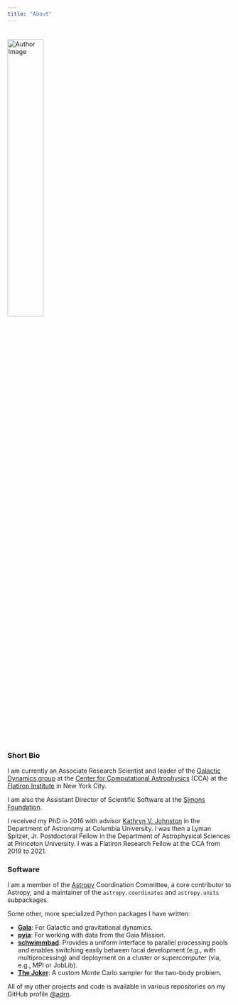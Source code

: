 ```yaml
---
title: "About"
---
```


<img src="/img/alps_circle.png" alt="Author Image" class="center headshot" style="width: 40%; margin-bottom: 20px; margin-top: 20px;"/>


### Short Bio

I am currently an Associate Research Scientist and leader of the [Galactic Dynamics
group](https://www.simonsfoundation.org/flatiron/center-for-computational-astrophysics/dynamics/)
at the [Center for Computational
Astrophysics](https://www.simonsfoundation.org/flatiron/center-for-computational-astrophysics/)
(CCA) at the [Flatiron Institute](https://www.simonsfoundation.org/flatiron/) in New
York City.

I am also the Assistant Director of Scientific Software at the [Simons
Foundation](https://www.simonsfoundation.org/).

I received my PhD in 2016 with advisor [Kathryn V.
Johnston](http://user.astro.columbia.edu/~kvj/) in the Department of Astronomy at
Columbia University. I was then a Lyman Spitzer, Jr. Postdoctoral Fellow in the
Department of Astrophysical Sciences at Princeton University. I was a Flatiron Research
Fellow at the CCA from 2019 to 2021.


### Software

I am a member of the [Astropy](https://www.astropy.org/) Coordination Committee, a core
contributor to Astropy, and a maintainer of the `astropy.coordinates` and
`astropy.units` subpackages.

Some other, more specialized Python packages I have written:

- [**Gala**](https://github.com/adrn/gala): For Galactic and gravitational dynamics.
- [**pyia**](https://github.com/adrn/pyia): For working with data from the Gaia Mission.
- [**schwimmbad**](https://github.com/adrn/schwimmbad): Provides a uniform interface to
  parallel processing pools and enables switching easily between local development
  (e.g., with multiprocessing) and deployment on a cluster or supercomputer (via, e.g.,
  MPI or JobLib).
- [**The Joker**](https://github.com/adrn/thejoker): A custom Monte Carlo sampler for
  the two-body problem.

All of my other projects and code is available in various repositories on my GitHub
profile [@adrn](https://github.com/adrn).
